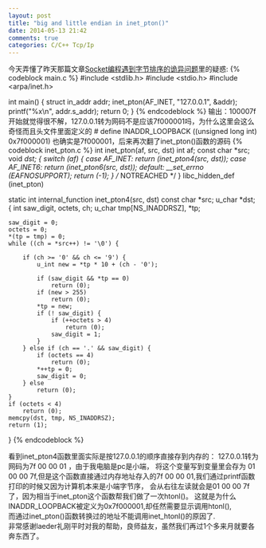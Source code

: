 ```yaml
---
layout: post
title: "big and little endian in inet_pton()"
date: 2014-05-13 21:42
comments: true
categories: C/C++ Tcp/Ip
---
```


今天弄懂了昨天那篇文章[Socket编程遇到字节排序的诡异问题](http://www.fightingman.org/blog/2014/05/13/doubt-of-host-byte-order/)里的疑惑:
{% codeblock main.c %}
#include <stdlib.h>
#include <stdio.h>
#include <arpa/inet.h>

int main() {
    struct in_addr addr;
    inet_pton(AF_INET, "127.0.0.1", &addr);
    printf("%x\n", addr.s_addr);
    return 0;
}
{% endcodeblock %}
    输出：100007f
开始就觉得很不解，127.0.0.1转为网码不是应该7f000001吗，为什么这里会这么奇怪而且头文件里面定义的
    # define INADDR_LOOPBACK    ((unsigned long int) 0x7f000001)
也确实是7f000001，后来再次翻了inet_pton()函数的源码
{% codeblock inet_pton.c %}
int
inet_pton(af, src, dst)
	int af;
	const char *src;
	void *dst;
{
	switch (af) {
	case AF_INET:
		return (inet_pton4(src, dst));
	case AF_INET6:
		return (inet_pton6(src, dst));
	default:
		__set_errno (EAFNOSUPPORT);
		return (-1);
	}
	/* NOTREACHED */
}
libc_hidden_def (inet_pton)

static int
internal_function
inet_pton4(src, dst)
	const char *src;
	u_char *dst;
{
	int saw_digit, octets, ch;
	u_char tmp[NS_INADDRSZ], *tp;

	saw_digit = 0;
	octets = 0;
	*(tp = tmp) = 0;
	while ((ch = *src++) != '\0') {

		if (ch >= '0' && ch <= '9') {
			u_int new = *tp * 10 + (ch - '0');

			if (saw_digit && *tp == 0)
				return (0);
			if (new > 255)
				return (0);
			*tp = new;
			if (! saw_digit) {
				if (++octets > 4)
					return (0);
				saw_digit = 1;
			}
		} else if (ch == '.' && saw_digit) {
			if (octets == 4)
				return (0);
			*++tp = 0;
			saw_digit = 0;
		} else
			return (0);
	}
	if (octets < 4)
		return (0);
	memcpy(dst, tmp, NS_INADDRSZ);
	return (1);
}
{% endcodeblock %}
<!--more-->
看到inet_pton4函数里面实际是按127.0.0.1的顺序直接存到内存的：
    127.0.0.1转为网码为7f 00 00 01 ，由于我电脑是pc是小端，
    将这个变量写到变量里会存为 01 00 00 7f,但是这个函数直接通过内存地址存入的7f 00 00
    01,我们通过printf函数打印的时候又因为计算机本来是小端字节序，
    会从右往左读就会是01 00 00 7f了，因为相当于inet_pton这个函数帮我们做了一次htonl()。
这就是为什么INADDR_LOOPBACK被定义为0x7f000001,却任然需要显示调用htonl(),  
而通过inet_pton()函数转换过的地址不能调用inet_htonl()的原因了.  
非常感谢laeder礼刚平时对我的帮助，良师益友，虽然我们再过1个多来月就要各奔东西了。
